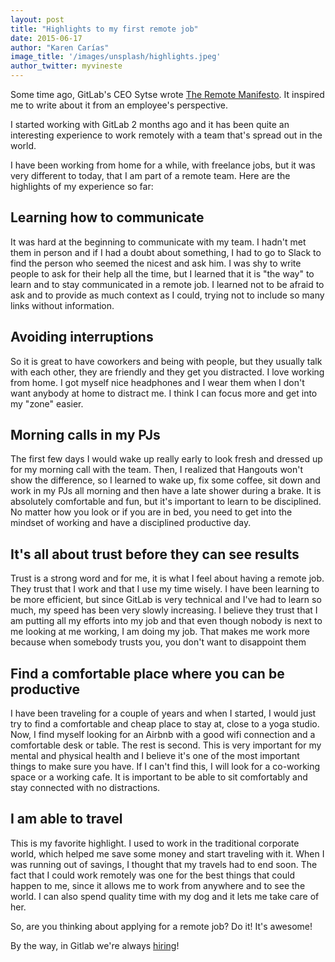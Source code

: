 ```yaml
---
layout: post
title: "Highlights to my first remote job"
date: 2015-06-17
author: "Karen Carías"
image_title: '/images/unsplash/highlights.jpeg'
author_twitter: myvineste
---
```


Some time ago, GitLab's CEO Sytse wrote [The Remote Manifesto](https://about.gitlab.com/2015/04/08/the-remote-manifesto/). It inspired me to write about it from an employee's perspective.

I started working with GitLab 2 months ago and it has been quite an interesting experience to work remotely with a team that's spread out in the world.

<!-- more -->

I have been working from home for a while, with freelance jobs, but it was very different to today, that I am part of a remote team. Here are the highlights of my experience so far:

## Learning how to communicate
It was hard at the beginning to communicate with my team. I hadn't met them in person and if I had a doubt about something, I had to go to Slack to find the person who seemed the nicest and ask him. I was shy to write people to ask for their help all the time, but I learned that it is "the way" to learn and to stay communicated in a remote job. I learned not to be afraid to ask and to provide as much context as I could, trying not to include so many links without information.

## Avoiding interruptions
So it is great to have coworkers and being with people, but they usually talk with each other, they are friendly and they get you distracted. I love working from home. I got myself nice headphones and I wear them when I don't want anybody at home to distract me. I think I can focus more and get into my "zone" easier.

## Morning calls in my PJs
The first few days I would wake up really early to look fresh and dressed up for my morning call with the team. Then, I realized that Hangouts won't show the difference, so I learned to wake up, fix some coffee, sit down and work in my PJs all morning and then have a late shower during a brake. It is absolutely comfortable and fun, but it's important to learn to be disciplined. No matter how you look or if you are in bed, you need to get into the mindset of working and have a disciplined productive day.

## It's all about trust before they can see results
Trust is a strong word and for me, it is what I feel about having a remote job. They trust that I work and that I use my time wisely. I have been learning to be more efficient, but since GitLab is very technical and I've had to learn so much, my speed has been very slowly increasing. I believe they trust that I am putting all my efforts into my job and that even though nobody is next to me looking at me working, I am doing my job. That makes me work more because when somebody trusts you, you don't want to disappoint them

## Find a comfortable place where you can be productive
I have been traveling for a couple of years and when I started, I would just try to find a comfortable  and cheap place to stay at, close to a yoga studio. Now, I find myself looking for an Airbnb with a good wifi connection and a comfortable desk or table. The rest is second. This is very important for my mental and physical health and I believe it's one of the most important things to make sure you have. If I can't find this, I will look for a co-working space or a working cafe. It is important to be able to sit comfortably and stay connected with no distractions.

## I am able to travel
This is my favorite highlight. I used to work in the traditional corporate world, which helped me save some money and start traveling with it. When I was running out of savings, I thought that my travels had to end soon. The fact that I could work remotely was one for the best things that could happen to me, since it allows me to work from anywhere and to see the world. I can also spend quality time with my dog and it lets me take care of her.

So, are you thinking about applying for a remote job? Do it! It's awesome!

By the way, in Gitlab we're always [hiring](https://about.gitlab.com/jobs/)!
